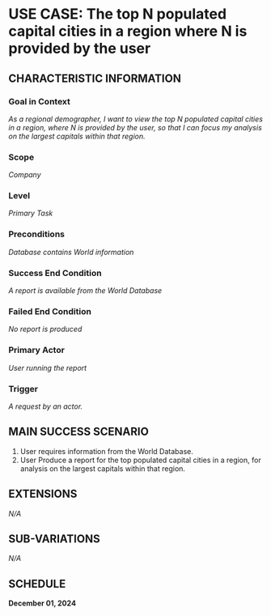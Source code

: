 # USE CASE: The top N populated capital cities in a region where N is provided by the user

## CHARACTERISTIC INFORMATION

### Goal in Context

*As a regional demographer, I want to view the top N populated capital cities in a region, where N is provided by the user, so that I can focus my analysis on the largest capitals within that region.*

### Scope

*Company*

### Level

*Primary Task*

### Preconditions

*Database contains World information*

### Success End Condition

*A report is available from the World Database*

### Failed End Condition

*No report is produced*

### Primary Actor

*User running the report*

### Trigger

*A request by an actor.*

## MAIN SUCCESS SCENARIO

1. User requires information from the World Database.
2. User Produce a report for the top populated capital cities in a region, for analysis on the largest capitals within that region.

## EXTENSIONS

*N/A*

## SUB-VARIATIONS

*N/A*

## SCHEDULE

**December 01, 2024**